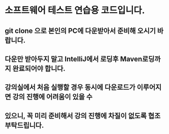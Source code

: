 # 소프트웨어 테스트 연습용 코드입니다.

## git clone 으로 본인의 PC에 다운받아서 준비해 오시기 바랍니다.
## 다운만 받아두지 말고 IntelliJ에서 로딩후 Maven로딩까지 완료되어야 합니다.
## 강의실에서 처음 실행할 경우 동시에 다운로드가 이루어지면 강의 진행에 어려움이 있을 수
## 있으니, 꼭 미리 준비해서 강의 진행에 차질이 없도록 협조 부탁드립니다.
